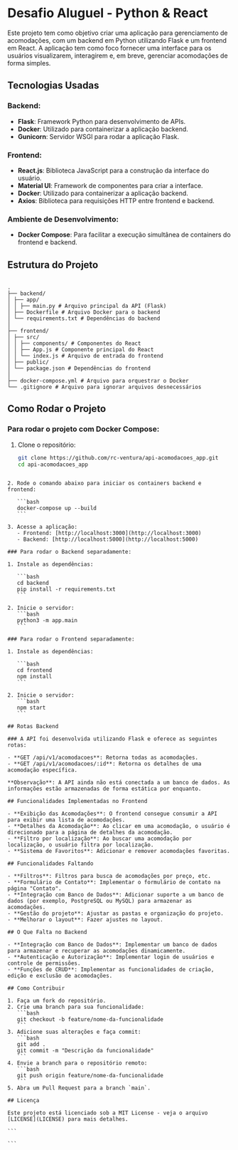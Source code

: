 # Desafio Aluguel - Python & React

Este projeto tem como objetivo criar uma aplicação para gerenciamento de acomodações, com um backend em Python utilizando Flask e um frontend em React. A aplicação tem como foco fornecer uma interface para os usuários visualizarem, interagirem e, em breve, gerenciar acomodações de forma simples.

## Tecnologias Usadas

### Backend:

- **Flask**: Framework Python para desenvolvimento de APIs.
- **Docker**: Utilizado para containerizar a aplicação backend.
- **Gunicorn**: Servidor WSGI para rodar a aplicação Flask.

### Frontend:

- **React.js**: Biblioteca JavaScript para a construção da interface do usuário.
- **Material UI**: Framework de componentes para criar a interface.
- **Docker**: Utilizado para containerizar a aplicação backend.
- **Axios**: Biblioteca para requisições HTTP entre frontend e backend.

### Ambiente de Desenvolvimento:

- **Docker Compose**: Para facilitar a execução simultânea de containers do frontend e backend.

## Estrutura do Projeto

```

.
├── backend/
│ ├── app/
│ │ ├── main.py # Arquivo principal da API (Flask)
│ ├── Dockerfile # Arquivo Docker para o backend
│ └── requirements.txt # Dependências do backend
│
├── frontend/
│ ├── src/
│ │ ├── components/ # Componentes do React
│ │ ├── App.js # Componente principal do React
│ │ └── index.js # Arquivo de entrada do frontend
│ ├── public/
│ └── package.json # Dependências do frontend
│
├── docker-compose.yml # Arquivo para orquestrar o Docker
└── .gitignore # Arquivo para ignorar arquivos desnecessários

```

## Como Rodar o Projeto

### Para rodar o projeto com Docker Compose:

1. Clone o repositório:
   ```bash
   git clone https://github.com/rc-ventura/api-acomodacoes_app.git
   cd api-acomodacoes_app
   ```

````

2. Rode o comando abaixo para iniciar os containers backend e frontend:

   ```bash
   docker-compose up --build
   ```

3. Acesse a aplicação:
   - Frontend: [http://localhost:3000](http://localhost:3000)
   - Backend: [http://localhost:5000](http://localhost:5000)

### Para rodar o Backend separadamente:

1. Instale as dependências:

   ```bash
   cd backend
   pip install -r requirements.txt
   ```

2. Inicie o servidor:
   ```bash
   python3 -m app.main
   ```

### Para rodar o Frontend separadamente:

1. Instale as dependências:

   ```bash
   cd frontend
   npm install
   ```

2. Inicie o servidor:
   ```bash
   npm start
   ```

## Rotas Backend

### A API foi desenvolvida utilizando Flask e oferece as seguintes rotas:

- **GET /api/v1/acomodacoes**: Retorna todas as acomodações.
- **GET /api/v1/acomodacoes/:id**: Retorna os detalhes de uma acomodação específica.

**Observação**: A API ainda não está conectada a um banco de dados. As informações estão armazenadas de forma estática por enquanto.

## Funcionalidades Implementadas no Frontend

- **Exibição das Acomodações**: O frontend consegue consumir a API para exibir uma lista de acomodações.
- **Detalhes da Acomodação**: Ao clicar em uma acomodação, o usuário é direcionado para a página de detalhes da acomodação.
- **Filtro por localização**: Ao buscar uma acomodação por localização, o usuário filtra por localização.
- **Sistema de Favoritos**: Adicionar e remover acomodações favoritas.

## Funcionalidades Faltando

- **Filtros**: Filtros para busca de acomodações por preço, etc.
- **Formulário de Contato**: Implementar o formulário de contato na página "Contato".
- **Integração com Banco de Dados**: Adicionar suporte a um banco de dados (por exemplo, PostgreSQL ou MySQL) para armazenar as acomodações.
- **Gestão do projeto**: Ajustar as pastas e organização do projeto.
- **Melhorar o layout**: Fazer ajustes no layout.

## O Que Falta no Backend

- **Integração com Banco de Dados**: Implementar um banco de dados para armazenar e recuperar as acomodações dinamicamente.
- **Autenticação e Autorização**: Implementar login de usuários e controle de permissões.
- **Funções de CRUD**: Implementar as funcionalidades de criação, edição e exclusão de acomodações.

## Como Contribuir

1. Faça um fork do repositório.
2. Crie uma branch para sua funcionalidade:
   ```bash
   git checkout -b feature/nome-da-funcionalidade
   ```
3. Adicione suas alterações e faça commit:
   ```bash
   git add .
   git commit -m "Descrição da funcionalidade"
   ```
4. Envie a branch para o repositório remoto:
   ```bash
   git push origin feature/nome-da-funcionalidade
   ```
5. Abra um Pull Request para a branch `main`.

## Licença

Este projeto está licenciado sob a MIT License - veja o arquivo [LICENSE](LICENSE) para mais detalhes.

```

```
````
